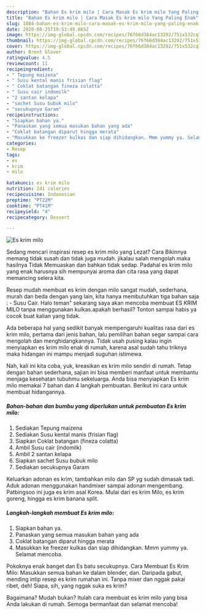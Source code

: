 ```yaml
---
description: "Bahan Es krim milo | Cara Masak Es krim milo Yang Paling Enak"
title: "Bahan Es krim milo | Cara Masak Es krim milo Yang Paling Enak"
slug: 1084-bahan-es-krim-milo-cara-masak-es-krim-milo-yang-paling-enak
date: 2020-08-25T19:53:49.865Z
image: https://img-global.cpcdn.com/recipes/76f66d384ac13292/751x532cq70/es-krim-milo-foto-resep-utama.jpg
thumbnail: https://img-global.cpcdn.com/recipes/76f66d384ac13292/751x532cq70/es-krim-milo-foto-resep-utama.jpg
cover: https://img-global.cpcdn.com/recipes/76f66d384ac13292/751x532cq70/es-krim-milo-foto-resep-utama.jpg
author: Brent Glover
ratingvalue: 4.5
reviewcount: 11
recipeingredient:
- " Tepung maizena"
- " Susu kental manis frisian flag"
- " Coklat batangan fineza colatta"
- " Susu cair indomilk"
- "2 santan kelapa"
- "sachet Susu bubuk milo"
- "secukupnya Garam"
recipeinstructions:
- "Siapkan bahan ya."
- "Panaskan yang semua masukan bahan yang ada"
- "Coklat batangan diparut hingga merata"
- "Masukkan ke freezer kulkas dan siap dihidangkan. Mmm yummy ya. Selamat mencoba."
categories:
- Resep
tags:
- es
- krim
- milo

katakunci: es krim milo 
nutrition: 241 calories
recipecuisine: Indonesian
preptime: "PT22M"
cooktime: "PT41M"
recipeyield: "4"
recipecategory: Dessert

---
```



![Es krim milo](https://img-global.cpcdn.com/recipes/76f66d384ac13292/751x532cq70/es-krim-milo-foto-resep-utama.jpg)

Sedang mencari inspirasi resep es krim milo yang Lezat? Cara Bikinnya memang tidak susah dan tidak juga mudah. jikalau salah mengolah maka hasilnya Tidak Memuaskan dan bahkan tidak sedap. Padahal es krim milo yang enak harusnya sih mempunyai aroma dan cita rasa yang dapat memancing selera kita.

Resep mudah membuat es krim dengan milo sangat mudah, sederhana, murah dan beda dengan yang lain, kita hanya membutuhkan tiga bahan saja : - Susu Cair. Halo teman&#34; sekarang saya akan mencoba membuat ES KRIM MILO tanpa menggunakan kulkas.apakah berhasil? Tonton sampai habis ya cocok buat kalian yang tidak.

Ada beberapa hal yang sedikit banyak mempengaruhi kualitas rasa dari es krim milo, pertama dari jenis bahan, lalu pemilihan bahan segar sampai cara mengolah dan menghidangkannya. Tidak usah pusing kalau ingin menyiapkan es krim milo enak di rumah, karena asal sudah tahu triknya maka hidangan ini mampu menjadi suguhan istimewa.


Nah, kali ini kita coba, yuk, kreasikan es krim milo sendiri di rumah. Tetap dengan bahan sederhana, sajian ini bisa memberi manfaat untuk membantu menjaga kesehatan tubuhmu sekeluarga. Anda bisa menyiapkan Es krim milo memakai 7 bahan dan 4 langkah pembuatan. Berikut ini cara untuk membuat hidangannya.

<!--inarticleads1-->

##### Bahan-bahan dan bumbu yang diperlukan untuk pembuatan Es krim milo:

1. Sediakan  Tepung maizena
1. Sediakan  Susu kental manis (frisian flag)
1. Siapkan  Coklat batangan (fineza colatta)
1. Ambil  Susu cair (indomilk)
1. Ambil 2 santan kelapa
1. Siapkan sachet Susu bubuk milo
1. Sediakan secukupnya Garam


Keluarkan adonan es krim, tambahkan milo dan SP yg sudah dimasak tadi. Aduk adonan menggunakan handmixer sampai adonan mengembang. Patbingsoo ini juga es krim asal Korea. Mulai dari es krim Milo, es krim goreng, hingga es krim banana split. 

<!--inarticleads2-->

##### Langkah-langkah membuat Es krim milo:

1. Siapkan bahan ya.
1. Panaskan yang semua masukan bahan yang ada
1. Coklat batangan diparut hingga merata
1. Masukkan ke freezer kulkas dan siap dihidangkan. Mmm yummy ya. Selamat mencoba.


Pokoknya enak banget dan Es batu secukupnya. Cara Membuat Es Krim Milo: Masukkan semua bahan ke dalam blender, dan. Daripada gabut, mending intip resep es krim rumahan ini. Tanpa mixer dan nggak pakai ribet, deh! Siapa, sih, yang nggak suka es krim? 

Bagaimana? Mudah bukan? Itulah cara membuat es krim milo yang bisa Anda lakukan di rumah. Semoga bermanfaat dan selamat mencoba!
